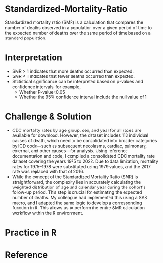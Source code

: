 # Standardized-Mortality-Ratio

Standardized mortality ratio (SMR) is a calculation that compares the number of deaths observed in a population over a given period of time to the expected number of deaths over the same period of time based on a standard population.

# Interpretation

+ SMR > 1 indicates that more deaths occurred than expected.
+ SMR < 1 indicates that fewer deaths occurred than expected.
+ Statistical significance can be interpreted based on p-values and confidence intervals, for example,
  * Whether P-value<0.05
  * Whether the 95% confidence interval include the null value of 1

# Challenge & Solution

+ CDC mortality rates by age group, sex, and year for all races are available for download. However, the dataset includes 113 individual causes of death, which need to be consolidated into broader categories by ICD code—such as subsequent neoplasms, cardiac, pulmonary, external, and other causes—for analysis. Using reference documentation and code, I compiled a consolidated CDC mortality rate dataset covering the years 1975 to 2022. Due to data limitation, mortality rates for 1975–1978 were substituted using 1979 values, and the 2017 rate was replaced with that of 2016.
+ While the concept of the Standardized Mortality Ratio (SMR) is straightforward, the complexity lies in accurately calculating the weighted distribution of age and calendar year during the cohort's follow-up period. This step is crucial for estimating the expected number of deaths. My colleague had implemented this using a SAS macro, and I adapted the same logic to develop a corresponding function in R. This allows us to perform the entire SMR calculation workflow within the R environment.

# Practice in R

# Reference

